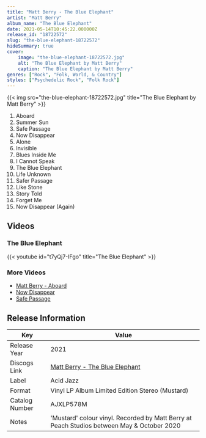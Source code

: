 ```yaml
---
title: "Matt Berry - The Blue Elephant"
artist: "Matt Berry"
album_name: "The Blue Elephant"
date: 2021-05-14T10:45:22.000000Z
release_id: "18722572"
slug: "the-blue-elephant-18722572"
hideSummary: true
cover:
    image: "the-blue-elephant-18722572.jpg"
    alt: "The Blue Elephant by Matt Berry"
    caption: "The Blue Elephant by Matt Berry"
genres: ["Rock", "Folk, World, & Country"]
styles: ["Psychedelic Rock", "Folk Rock"]
---
```


{{< img src="the-blue-elephant-18722572.jpg" title="The Blue Elephant by Matt Berry" >}}

<!-- section break -->

1. Aboard
2. Summer Sun
3. Safe Passage
4. Now Disappear
5. Alone
6. Invisible
7. Blues Inside Me
8. I Cannot Speak
9. The Blue Elephant
10. Life Unknown
11. Safer Passage
12. Like Stone
13. Story Told
14. Forget Me
15. Now Disappear (Again)

<!-- section break -->




## Videos
### The Blue Elephant
{{< youtube id="t7yQj7-IFgo" title="The Blue Elephant" >}}<br>

### More Videos

- [Matt Berry - Aboard](https://www.youtube.com/watch?v=CuW559e_mv4)
- [Now Disappear](https://www.youtube.com/watch?v=Q41lij0MRM4)
- [Safe Passage](https://www.youtube.com/watch?v=6gvSeLP60hk)


## Release Information
|  Key           | Value                                                |
| ---------------| ---------------------------------------------------- |
| Release Year   | 2021                                   |
| Discogs Link   | [Matt Berry - The Blue Elephant](https://www.discogs.com/release/18722572-Matt-Berry-The-Blue-Elephant) |
| Label          | Acid Jazz |
| Format         | Vinyl LP Album Limited Edition Stereo (Mustard) |
| Catalog Number | AJXLP578M |
| Notes | 'Mustard' colour vinyl. Recorded by Matt Berry at Peach Studios between May & October 2020       |